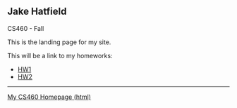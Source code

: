Jake Hatfield
-------------
CS460 - Fall

This is the landing page for my site.

This will be a link to my homeworks: 
  * [HW1](https://jthatfield15.github.io/cs460/hw1.md)
  * [HW2](https://jthatfield15.github.io/cs460/hw2.md)

---------------
[My CS460 Homepage (html)](https://jthatfield15.github.io/cs460/)
